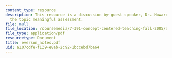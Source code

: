 ```yaml
---
content_type: resource
description: This resource is a discussion by guest speaker, Dr. Howard Everson on
  the topic meaningful assessment.
file: null
file_location: /coursemedia/7-391-concept-centered-teaching-fall-2005/a107cdfef139e8ab2c921bccebd7ba64_everson_notes.pdf
file_type: application/pdf
resourcetype: Document
title: everson_notes.pdf
uid: a107cdfe-f139-e8ab-2c92-1bccebd7ba64
---
```

